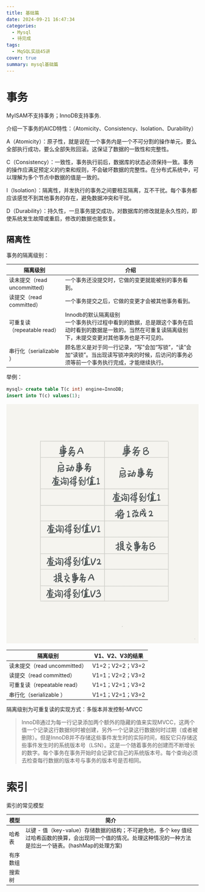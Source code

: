 ```yaml
---
title: 基础篇
date: 2024-09-21 16:47:34
categories:
  - Mysql
  - 待完成
tags:
  - MqSQL实战45讲
cover: true
summary: mysql基础篇
---
```


# 事务

MyISAM不支持事务；InnoDB支持事务.

介绍一下事务的AICD特性：（Atomicity、Consistency、Isolation、Durability）

A（Atomicity）：原子性，就是说在一个事务内是一个不可分割的操作单元，要么全部执行成功，要么全部失败回滚。这保证了数据的一致性和完整性。

C（Consistency）：一致性，事务执行前后，数据库的状态必须保持一致。事务的操作应满足预定义的约束和规则，不会破坏数据的完整性。在分布式系统中，可以理解为多个节点中数据的值是一致的。

I（Isolation）：隔离性，并发执行的事务之间要相互隔离，互不干扰。每个事务都应该感觉不到其他事务的存在，避免数据冲突和干扰。

D（Durability）：持久性，一旦事务提交成功，对数据库的修改就是永久性的，即使系统发生故障或重启，修改的数据也能恢复。

## 隔离性

事务的隔离级别：

| 隔离级别                     | 介绍                                                         |
| ---------------------------- | ------------------------------------------------------------ |
| 读未提交（read uncommitted） | 一个事务还没提交时，它做的变更就能被别的事务看到。           |
| 读提交（read committed）     | 一个事务提交之后，它做的变更才会被其他事务看到。             |
| 可重复读（repeatable read）  | Innodb的默认隔离级别<br />一个事务执行过程中看到的数据，总是跟这个事务在启动时看到的数据是一致的。当然在可重复读隔离级别下，未提交变更对其他事务也是不可见的。 |
| 串行化（serializable ）      | 顾名思义是对于同一行记录，“写”会加“写锁”，“读”会加“读锁”。当出现读写锁冲突的时候，后访问的事务必须等前一个事务执行完成，才能继续执行。 |



举例：

```sql
mysql> create table T(c int) engine=InnoDB;
insert into T(c) values(1);
```

![1](/2024/09/21/shu-ju-ku/mysql45/ji-chu-pian/1.png)

| 隔离级别                     | V1、V2、V3的结果 |
| ---------------------------- | ---------------- |
| 读未提交（read uncommitted） | V1=2；V2=2；V3=2 |
| 读提交（read committed）     | V1=1；V2=2；V3=2 |
| 可重复读（repeatable read）  | V1=1；V2=1；V3=2 |
| 串行化（serializable ）      | V1=1；V2=1；V3=2 |

隔离级别为可重复读的实现方式：多版本并发控制-MVCC

> InnoDB通过为每一行记录添加两个额外的隐藏的值来实现MVCC，这两个值一个记录这行数据何时被创建，另外一个记录这行数据何时过期（或者被删除）。但是InnoDB并不存储这些事件发生时的实际时间，相反它只存储这些事件发生时的系统版本号（LSN）。这是一个随着事务的创建而不断增长的数字。每个事务在事务开始时会记录它自己的系统版本号。每个查询必须去检查每行数据的版本号与事务的版本号是否相同。

# 索引

索引的常见模型

| 模型     | 简介                                                         |
| -------- | ------------------------------------------------------------ |
| 哈希表   | 以键 - 值（key-value）存储数据的结构；不可避免地，多个 key 值经过哈希函数的换算，会出现同一个值的情况。处理这种情况的一种方法是拉出一个链表。(hashMap的处理方案) |
| 有序数组 |                                                              |
| 搜索树   |                                                              |

